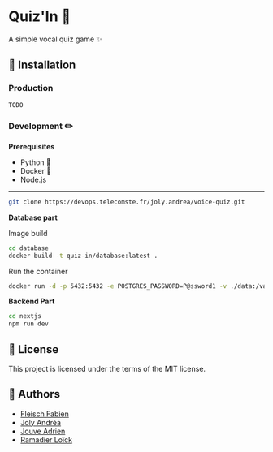 # Quiz'In :microphone:
A simple vocal quiz game :sparkles:

## :hammer: Installation

### Production

```
TODO
```

### Development :pencil2:
**Prerequisites**
- Python :snake:
- Docker :whale:
- Node.js

---
```bash
git clone https://devops.telecomste.fr/joly.andrea/voice-quiz.git
```

**Database part**

Image build
```bash
cd database
docker build -t quiz-in/database:latest .
```

Run the container 
```bash
docker run -d -p 5432:5432 -e POSTGRES_PASSWORD=P@ssword1 -v ./data:/var/lib/postgresql/data quiz-in/database:latest
```

**Backend Part**
```bash
cd nextjs
npm run dev
```







## :memo: License
This project is licensed under the terms of the MIT license.

## :busts_in_silhouette: Authors
- [Fleisch Fabien](https://fabien-fleisch.fr/)
- [Joly Andréa](https://andrea-joly.fr)
- [Jouve Adrien]()
- [Ramadier Loïck]()



